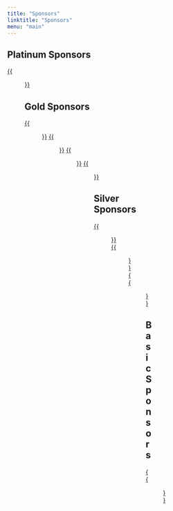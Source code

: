 ```yaml
---
title: "Sponsors"
linktitle: "Sponsors"
menu: "main"
---
```


<!-- ## Diamond Sponsors -->

## Platinum Sponsors

[{{<figure src="/images/sponsors/sans.jpg" class="center w-50-ns">}}][sans]

## Gold Sponsors

[{{<figure src="/images/sponsors/ori.png" class="center w-40-ns">}}][ori]
[{{<figure src="/images/sponsors/cadre.png" class="center w-50-ns">}}][cad]
[{{<figure src="/images/sponsors/symantec.jpg" class="center w-50-ns">}}][sym]
[{{<figure src="/images/sponsors/mie.png" class="center w-50-ns">}}][mie]

## Silver Sponsors

[{{<figure src="/images/sponsors/sallie_mae.jpg" class="center w-30-ns">}}][sallie_mae]
[{{<figure src="/images/sponsors/nexum.jpg" class="center w-30-ns">}}][nexum]
[{{<figure src="/images/sponsors/rapid7.png" class="center w-30-ns">}}][rapid7]

<!-- 
## Bronze Sponsors
-->

## Basic Sponsors

[{{<figure src="/images/sponsors/nostarch.jpg" class="center w-30-ns">}}][nostarch]


[sans]: https://www.sans.org/
[ori]: http://www.ori.net/
[sallie_mae]: https://www.salliemae.com/
[nexum]: http://www.nexuminc.com/
[cad]: https://www.cadre.net/
[sym]: https://www.symantec.com/
[rapid7]: https://www.rapid7.com/
[nostarch]: https://nostarch.com/
[mie]: https://www.midwest-ix.com/




